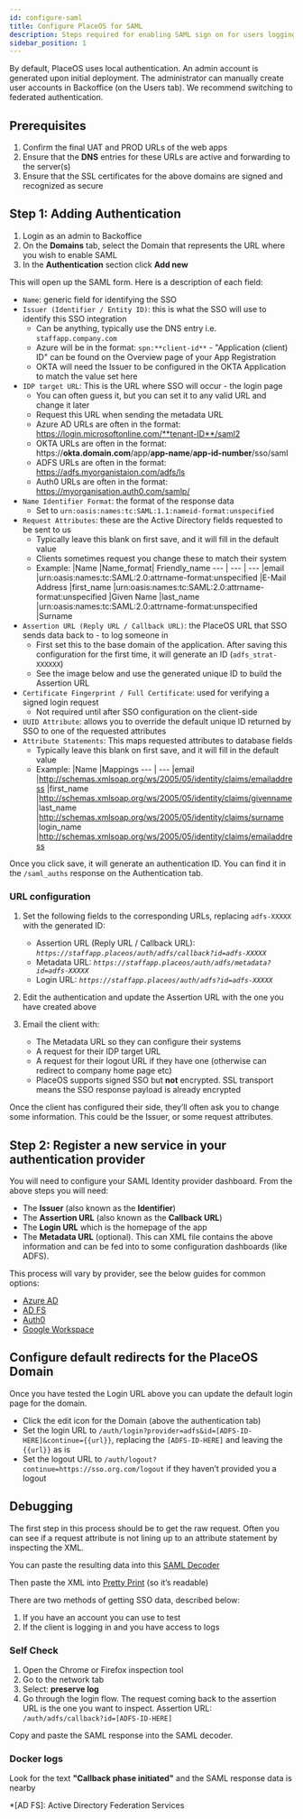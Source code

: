 ```yaml
---
id: configure-saml
title: Configure PlaceOS for SAML
description: Steps required for enabling SAML sign on for users logging in to PlaceOS web apps
sidebar_position: 1
---
```


By default, PlaceOS uses local authentication.
An admin account is generated upon initial deployment.
The administrator can manually create user accounts in Backoffice (on the Users tab).
We recommend switching to federated authentication.


## Prerequisites
1. Confirm the final UAT and PROD URLs of the web apps
2. Ensure that the **DNS** entries for these URLs are active and forwarding to the server(s)
3. Ensure that the SSL certificates for the above domains are signed and recognized as secure


## Step 1: Adding Authentication

1. Login as an admin to Backoffice
2. On the **Domains** tab, select the Domain that represents the URL where you wish to enable SAML
3. In the **Authentication** section click **Add new**

This will open up the SAML form.
Here is a description of each field:

- `Name`: generic field for identifying the SSO
- `Issuer (Identifier / Entity ID)`: this is what the SSO will use to identify this SSO integration
    -  Can be anything, typically use the DNS entry i.e. `staffapp.company.com`
    -  Azure will be in the format: `spn:**client-id**`
      - "Application (client) ID" can be found on the Overview page of your App Registration
    -  OKTA will need the Issuer to be configured in the OKTA Application to match the value set here
- `IDP target URL`: This is the URL where SSO will occur - the login page
    -  You can often guess it, but you can set it to any valid URL and change it later
    -  Request this URL when sending the metadata URL
    -  Azure AD URLs are often in the format: https://login.microsoftonline.com/**tenant-ID**/saml2
    -  OKTA URLs are often in the format: https://**okta.domain.com**/app/**app-name**/**app-id-number**/sso/saml
    -  ADFS URLs are often in the format: https://adfs.myorganistaion.com/adfs/ls
    -  Auth0 URLs are often in the format: https://myorganisation.auth0.com/samlp/
- `Name Identifier Format`: the format of the response data
    -  Set to `urn:oasis:names:tc:SAML:1.1:nameid-format:unspecified`
- `Request Attributes`: these are the Active Directory fields requested to be sent to us
    -  Typically leave this blank on first save, and it will fill in the default value
    -  Clients sometimes request you change these to match their system
    -  Example:
  |Name |Name_format| Friendly_name
  --- | --- | ---
  |email |urn:oasis:names:tc:SAML:2.0:attrname-format:unspecified |E-Mail Address
  |first_name |urn:oasis:names:tc:SAML:2.0:attrname-format:unspecified |Given Name
  |last_name |urn:oasis:names:tc:SAML:2.0:attrname-format:unspecified |Surname
- `Assertion URL (Reply URL / Callback URL)`: the PlaceOS URL that SSO sends data back to - to log someone in
    -  First set this to the base domain of the application.
    After saving this configuration for the first time, it will generate an ID (`adfs_strat-XXXXXX`)
    -  See the image below and use the generated unique ID to build the Assertion URL
- `Certificate Fingerprint / Full Certificate`: used for verifying a signed login request
    -   Not required until after SSO configuration on the client-side
- `UUID Attribute`: allows you to override the default unique ID returned by SSO to one of the requested attributes
- `Attribute Statements`: This maps requested attributes to database fields
    -  Typically leave this blank on first save, and it will fill in the default value
    -  Example:
  |Name |Mappings
  --- | ---
  |email |http://schemas.xmlsoap.org/ws/2005/05/identity/claims/emailaddress
  |first_name |http://schemas.xmlsoap.org/ws/2005/05/identity/claims/givenname
  |last_name |http://schemas.xmlsoap.org/ws/2005/05/identity/claims/surname
  |login_name |http://schemas.xmlsoap.org/ws/2005/05/identity/claims/emailaddress

Once you click save, it will generate an authentication ID.
You can find it in the `/saml_auths` response on the Authentication tab.

<!-- ![Image alt-text](image1.png "image_tooltip") -->


### URL configuration

1. Set the following fields to the corresponding URLs, replacing `adfs-XXXXX` with the generated ID:

    - Assertion URL (Reply URL / Callback URL): <i>`https://staffapp.placeos/auth/adfs/callback?id=adfs-XXXXX`</i>
    - Metadata URL: <i>`https://staffapp.placeos/auth/adfs/metadata?id=adfs-XXXXX`</i>
    - Login URL: <i>`https://staffapp.placeos/auth/adfs?id=adfs-XXXXX`</i>

2. Edit the authentication and update the Assertion URL with the one you have created above  
3. Email the client with:  
    - The Metadata URL so they can configure their systems
    - A request for their IDP target URL
    - A request for their logout URL if they have one (otherwise can redirect to company home page etc)
    - PlaceOS supports signed SSO but **not** encrypted.
    SSL transport means the SSO response payload is already encrypted

Once the client has configured their side, they’ll often ask you to change some information.
This could be the Issuer, or some request attributes.


## Step 2: Register a new service in your authentication provider

You will need to configure your SAML Identity provider dashboard.
From the above steps you will need:
- The **Issuer** (also known as the **Identifier**)
- The **Assertion URL** (also known as the **Callback URL**)
- The **Login URL** which is the homepage of the app
- The **Metadata URL** (optional).
This can XML file contains the above information and can be fed into to some configuration dashboards (like ADFS).


This process will vary by provider, see the below guides for common options:

- [Azure AD](saml2-azure.md)
- [AD FS](saml2-adfs.md)
- [Auth0](saml2-auth0.md)
- [Google Workspace](saml2-google)

## Configure default redirects for the PlaceOS Domain
<!-- All images from here down need new screenshots -->
Once you have tested the Login URL above you can update the default login page for the domain.

- Click the edit icon for the Domain (above the authentication tab)
- Set the login URL to `/auth/login?provider=adfs&id=[ADFS-ID-HERE]&continue={{url}}`, replacing the `[ADFS-ID-HERE]` and leaving the `{{url}}` as is
- Set the logout URL to `/auth/logout?continue=https://sso.org.com/logout` if they haven’t provided you a logout


<!-- ![Image alt-text](images/image2.png "image_tooltip") -->
<!-- May require more of the words from old Engine configiure-saml.md depending on Backoffice screenshot detail & content -->

## Debugging

The first step in this process should be to get the raw request.
Often you can see if a request attribute is not lining up to an attribute statement by inspecting the XML.

You can paste the resulting data into this [SAML Decoder](https://www.samltool.com/decode.php)

Then paste the XML into [Pretty Print](https://www.samltool.com/prettyprint.php) (so it’s readable)

There are two methods of getting SSO data, described below:

1. If you have an account you can use to test  
2. If the client is logging in and you have access to logs


### Self Check

1. Open the Chrome or Firefox inspection tool
2. Go to the network tab
3. Select: **preserve log**
4. Go through the login flow.
The request coming back to the assertion URL is the one you want to inspect.
Assertion URL: `/auth/adfs/callback?id=[ADFS-ID-HERE]`


<!-- ![Image alt-text](images/image3.png "image_tooltip") -->


Copy and paste the SAML response into the SAML decoder.


### Docker logs

Look for the text **"Callback phase initiated"** and the SAML response data is nearby


<!-- ## Example -->

<!-- ![Image alt-text](images/image4.png "image_tooltip") -->

<!-- ![Image alt-text](images/image5.png "image_tooltip") -->


*[AD FS]: Active Directory Federation Services
